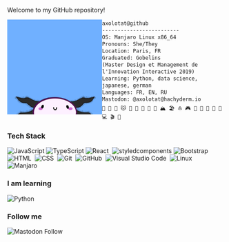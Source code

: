 Welcome to my GitHub repository!

<img align="left" src="./img/picture.png" alt="Made with picrew" width="220" />

```
axolotat@github
-------------------------
OS: Manjaro Linux x86_64
Pronouns: She/They
Location: Paris, FR
Graduated: Gobelins 
(Master Design et Management de l'Innovation Interactive 2019)
Learning: Python, data science, japanese, german
Languages: FR, EN, RU
Mastodon: @axolotat@hachyderm.io
🧗 🚶 🚴 🐱 🐇 🍙 🍔 🍕 🧋 🏔️ 🏖️ ⛵ 🎮 🎨 🧩 🎸 🎹 🎻 💻 🎬 📖
```
### Tech Stack

![JavaScript](https://img.shields.io/badge/-JavaScript-000?&logo=JavaScript)
![TypeScript](https://img.shields.io/badge/-TypeScript-000?&logo=TypeScript)
![React](https://img.shields.io/badge/-React-05122A?style=flat&logo=react)&nbsp;
![styledcomponents](https://img.shields.io/badge/-styledcomponents-000?&logo=styledcomponents)
![Bootstrap](https://img.shields.io/badge/-Bootstrap-05122A?style=flat&logo=bootstrap&logoColor=563D7C)\
![HTML](https://img.shields.io/badge/-HTML-05122A?style=flat&logo=HTML5)&nbsp;
![CSS](https://img.shields.io/badge/-CSS-05122A?style=flat&logo=CSS3&logoColor=1572B6)&nbsp;
![Git](https://img.shields.io/badge/-Git-05122A?style=flat&logo=git)&nbsp;
![GitHub](https://img.shields.io/badge/-GitHub-05122A?style=flat&logo=github)&nbsp;
![Visual Studio Code](https://img.shields.io/badge/-Visual%20Studio%20Code-05122A?style=flat&logo=visual-studio-code&logoColor=007ACC)&nbsp;
![Linux](https://img.shields.io/badge/-Linux-05122A?style=flat&logo=linux)&nbsp;
![Manjaro](https://img.shields.io/badge/-manjaro-05122A?style=flat&logo=Manjaro)&nbsp;

### I am learning</br>

![Python](https://img.shields.io/badge/-Python-05122A?style=flat&logo=python)&nbsp;

### Follow me </br>

![Mastodon Follow](https://img.shields.io/mastodon/follow/110457542163072612?color=green&domain=https%3A%2F%2Fhachyderm.io&label=https%3A%2F%2Fhachyderm.io%2F%40axolotat&logo=mastodon&logoColor=white&style=flat-square)
